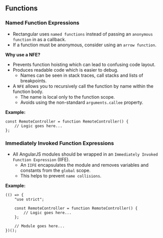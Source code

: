 ## Functions

### Named Function Expressions

- Rectangular uses `named functions` instead of passing an `anonymous function` in as a callback.
- If a function must be anonymous, consider using an `arrow function`.

**Why use a NFE?**
- Prevents function hoisting which can lead to confusing code layout.
- Produces readable code which is easier to debug.
	- Names can be seen in stack traces, call stacks and lists of breakpoints.
- A `NFE` allows you to recursively call the function by name within the function body.
	- The name is local only to the function scope.
	- Avoids using the non-standard `arguments.callee` property.

**Example:**

	const RemoteController = function RemoteController() {
		// Logic goes here...
	};

### Immediately Invoked Function Expressions
- All AngularJS modules should be wrapped in an `Immediately Invoked Function Expression` (IIFE).
	- An `IIFE` encapsulates the module and removes variables and constants from the `global` scope.
	- This helps to prevent `name collisions`.

**Example:**

	(() => {
		"use strict";
		
		const RemoteController = function RemoteController() {
			// Logic goes here...
		};
		
		// Module goes here...
	})();